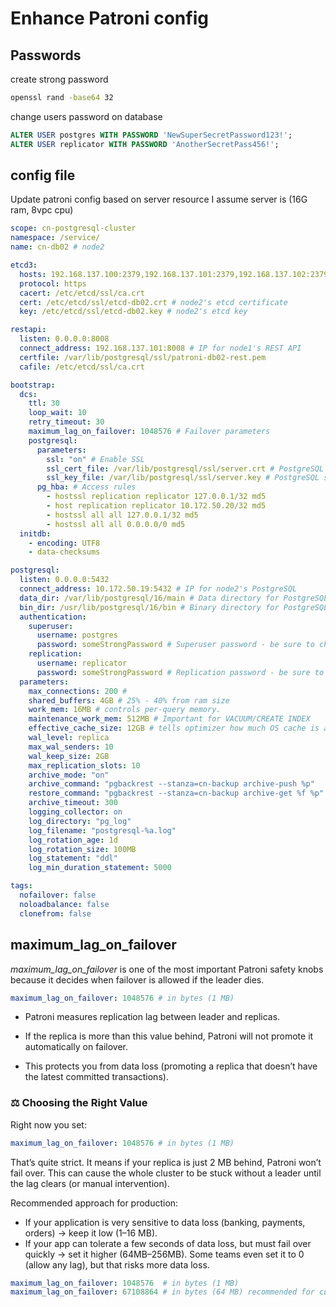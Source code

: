 # Enhance Patroni config

## Passwords

create strong password

```bash
openssl rand -base64 32
```

change users password on database

```sql
ALTER USER postgres WITH PASSWORD 'NewSuperSecretPassword123!';
ALTER USER replicator WITH PASSWORD 'AnotherSecretPass456!';
```

## config file

Update patroni config based on server resource
I assume server is (16G ram, 8vpc cpu)

```yaml
scope: cn-postgresql-cluster
namespace: /service/
name: cn-db02 # node2

etcd3:
  hosts: 192.168.137.100:2379,192.168.137.101:2379,192.168.137.102:2379 # etcd cluster nodes
  protocol: https
  cacert: /etc/etcd/ssl/ca.crt
  cert: /etc/etcd/ssl/etcd-db02.crt # node2's etcd certificate
  key: /etc/etcd/ssl/etcd-db02.key # node2's etcd key

restapi:
  listen: 0.0.0.0:8008
  connect_address: 192.168.137.101:8008 # IP for node1's REST API
  certfile: /var/lib/postgresql/ssl/patroni-db02-rest.pem
  cafile: /etc/etcd/ssl/ca.crt

bootstrap:
  dcs:
    ttl: 30
    loop_wait: 10
    retry_timeout: 30
    maximum_lag_on_failover: 1048576 # Failover parameters
    postgresql:
      parameters:
        ssl: "on" # Enable SSL
        ssl_cert_file: /var/lib/postgresql/ssl/server.crt # PostgreSQL server certificate
        ssl_key_file: /var/lib/postgresql/ssl/server.key # PostgreSQL server key
      pg_hba: # Access rules
        - hostssl replication replicator 127.0.0.1/32 md5
        - host replication replicator 10.172.50.20/32 md5
        - hostssl all all 127.0.0.1/32 md5
        - hostssl all all 0.0.0.0/0 md5
  initdb:
    - encoding: UTF8
    - data-checksums

postgresql:
  listen: 0.0.0.0:5432
  connect_address: 10.172.50.19:5432 # IP for node2's PostgreSQL
  data_dir: /var/lib/postgresql/16/main # Data directory for PostgreSQL 16
  bin_dir: /usr/lib/postgresql/16/bin # Binary directory for PostgreSQL 16
  authentication:
    superuser:
      username: postgres
      password: someStrongPassword # Superuser password - be sure to change
    replication:
      username: replicator
      password: someStrongPassword # Replication password - be sure to change
  parameters:
    max_connections: 200 #
    shared_buffers: 4GB # 25% - 40% from ram size
    work_mem: 16MB # controls per-query memory.
    maintenance_work_mem: 512MB # Important for VACUUM/CREATE INDEX
    effective_cache_size: 12GB # tells optimizer how much OS cache is available.
    wal_level: replica
    max_wal_senders: 10
    wal_keep_size: 2GB
    max_replication_slots: 10
    archive_mode: "on"
    archive_command: "pgbackrest --stanza=cn-backup archive-push %p"
    restore_command: "pgbackrest --stanza=cn-backup archive-get %f %p"
    archive_timeout: 300
    logging_collector: on
    log_directory: "pg_log"
    log_filename: "postgresql-%a.log"
    log_rotation_age: 1d
    log_rotation_size: 100MB
    log_statement: "ddl"
    log_min_duration_statement: 5000

tags:
  nofailover: false
  noloadbalance: false
  clonefrom: false
```

## maximum_lag_on_failover

_maximum_lag_on_failover_ is one of the most important Patroni safety knobs because it decides when failover is allowed if the leader dies.

```yaml
maximum_lag_on_failover: 1048576 # in bytes (1 MB)
```

- Patroni measures replication lag between leader and replicas.

- If the replica is more than this value behind, Patroni will not promote it automatically on failover.

- This protects you from data loss (promoting a replica that doesn’t have the latest committed transactions).

### ⚖️ Choosing the Right Value

Right now you set:

```yaml
maximum_lag_on_failover: 1048576 # in bytes (1 MB)
```

That’s quite strict. It means if your replica is just 2 MB behind, Patroni won’t fail over. This can cause the whole cluster to be stuck without a leader until the lag clears (or manual intervention).

Recommended approach for production:

- If your application is very sensitive to data loss (banking, payments, orders) → keep it low (1–16 MB).
- If your app can tolerate a few seconds of data loss, but must fail over quickly → set it higher (64MB–256MB). Some teams even set it to 0 (allow any lag), but that risks more data loss.

```yaml
maximum_lag_on_failover: 1048576  # in bytes (1 MB)
maximum_lag_on_failover: 67108864 # in bytes (64 MB) recommended for current setup 2 nodes only on cluster
```
